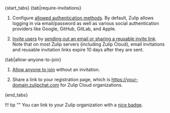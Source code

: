 {start_tabs}
{tab|require-invitations}

1. Configure [allowed authentication
   methods](/help/configure-authentication-methods). By default, Zulip
   allows logging in via email/password as well as various social
   authentication providers like Google, GitHub, GitLab, and Apple.

2. [Invite users](/help/invite-new-users) by [sending out an email or
   sharing a reusable invite
   link](/help/invite-new-users#send-invitations). Note that on most
   Zulip servers (including Zulip Cloud), email invitations and
   reusable invitation links expire 10 days after they are sent.

{tab|allow-anyone-to-join}

1. [Allow anyone to join][allow-anyone-to-join] without an invitation.

2. Share a link to your registration page, which is
   https://your-domain.zulipchat.com for Zulip Cloud organizations.

{end_tabs}

!!! tip ""
    You can link to your Zulip organization with a [nice badge](/help/linking-to-zulip).

[allow-anyone-to-join]: /help/allow-anyone-to-join-without-an-invitation
